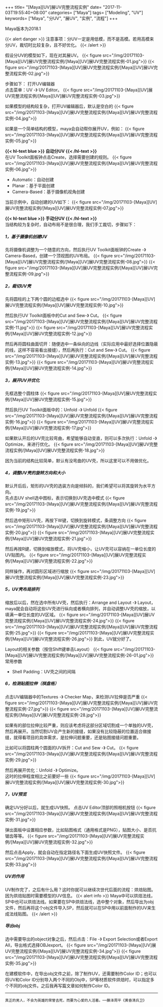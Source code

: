 +++
title= "[Maya][UV]展UV完整流程实例"
date= "2017-11-03T19:55:40+08:00"
categories= ["Maya"]
tags= ["Modeling", "UV"]
keywords= ["Maya", "分UV", "展UV", "实例", "流程"]
+++

Maya版本为2018.1

{{< alert danger >}}
注意事项：分UV一定是用低模，而不是高模。若用高模来分UV，裁切时比较复杂，且不好优化。
{{< /alert >}}

假设分UV的模型如下，现在对其展UV。
{{< figure src="/img/20171103-[Maya][UV]展UV完整流程实例/[Maya][UV]展UV完整流程实例-01.jpg">}}
{{< figure src="/img/20171103-[Maya][UV]展UV完整流程实例/[Maya][UV]展UV完整流程实例-02.jpg">}}

步骤如下：
打开UV编辑器  
点击菜单：UV -》 UV Editor。
{{< figure src="/img/20171103-[Maya][UV]展UV完整流程实例/[Maya][UV]展UV完整流程实例-03.jpg">}}

如果模型的结构较复杂，打开UV编辑器后，默认是空白的
{{< figure src="/img/20171103-[Maya][UV]展UV完整流程实例/[Maya][UV]展UV完整流程实例-04.jpg">}}

如果是一个简单结构的模型，maya会自动帮你展开UV，例如：
{{< figure src="/img/20171103-[Maya][UV]展UV完整流程实例/[Maya][UV]展UV完整流程实例-05.jpg">}}

**{{< hl-text blue >}} 自动分UV {{< /hl-text >}}**  
在UV Toolkit面板钟点击Create，选择需要创建的规则。
{{< figure src="/img/20171103-[Maya][UV]展UV完整流程实例/[Maya][UV]展UV完整流程实例-06.jpg">}}

+ Automatic：自动创建
+ Planar：基于平面创建
+ Camera-Based：基于摄像机视角创建

当前示例中，自动创建的UV如下：
{{< figure src="/img/20171103-[Maya][UV]展UV完整流程实例/[Maya][UV]展UV完整流程实例-07.jpg">}}

**{{< hl-text blue >}} 手动分UV {{< /hl-text >}}**  
当结构较为复杂时，自动布局不是很合理，我们手工裁切，步骤如下：

##### 1，基于摄像机创建UV
先将摄像机调整为一个随意的方向，然后执行UV Toolkit面板钟的Create -》 Camera-Based，创建一个顶视图的UV布局。
{{< figure src="/img/20171103-[Maya][UV]展UV完整流程实例/[Maya][UV]展UV完整流程实例-08.jpg">}}
{{< figure src="/img/20171103-[Maya][UV]展UV完整流程实例/[Maya][UV]展UV完整流程实例-09.jpg">}}

##### 2，裁切UV壳
先将圆柱的上下两个圆的边框选中
{{< figure src="/img/20171103-[Maya][UV]展UV完整流程实例/[Maya][UV]展UV完整流程实例-10.jpg">}}

然后执行UV Toolkit面板中的Cut and Sew-》 Cut。
{{< figure src="/img/20171103-[Maya][UV]展UV完整流程实例/[Maya][UV]展UV完整流程实例-11.jpg">}}
{{< figure src="/img/20171103-[Maya][UV]展UV完整流程实例/[Maya][UV]展UV完整流程实例-12.jpg">}}

然后再将圆柱曲面切开：随便选中一条纵向的边线（实际应用中最好选择位置隐蔽的线，这样不容易看出接缝），然后再执行：Cut and Sew-》 Cut。
{{< figure src="/img/20171103-[Maya][UV]展UV完整流程实例/[Maya][UV]展UV完整流程实例-13.jpg">}}
{{< figure src="/img/20171103-[Maya][UV]展UV完整流程实例/[Maya][UV]展UV完整流程实例-14.jpg">}}

##### 3，展开UV并优化
先框选整个圆柱体
{{< figure src="/img/20171103-[Maya][UV]展UV完整流程实例/[Maya][UV]展UV完整流程实例-15.jpg">}}

然后执行UV Toolkit面板中的：Unfold -》 Unfold
{{< figure src="/img/20171103-[Maya][UV]展UV完整流程实例/[Maya][UV]展UV完整流程实例-16.jpg">}}
{{< figure src="/img/20171103-[Maya][UV]展UV完整流程实例/[Maya][UV]展UV完整流程实例-17.jpg">}}

如果默认开后的UV壳比较弯曲，希望能够自动变直，则可以多次执行：Unfold -》 Optimize，来进行优化。
{{< figure src="/img/20171103-[Maya][UV]展UV完整流程实例/[Maya][UV]展UV完整流程实例-18.jpg">}}

因为当前的结构比较简单，默认有没弯曲的UV壳，所以这里可以不用做优化。

##### 4，调整UV壳的旋转方向和大小
默认开后后，矩形的UV壳的选装方向是倾斜的，我们希望可以将其旋转为水平方向。  
先点击UV shell选中图标，表示切换到UV壳选中模式
{{< figure src="/img/20171103-[Maya][UV]展UV完整流程实例/[Maya][UV]展UV完整流程实例-19.jpg">}}

然后选中矩形UV壳，再按下W键，切换到旋转模式，条调整方向
{{< figure src="/img/20171103-[Maya][UV]展UV完整流程实例/[Maya][UV]展UV完整流程实例-20.jpg">}}
{{< figure src="/img/20171103-[Maya][UV]展UV完整流程实例/[Maya][UV]展UV完整流程实例-21.jpg">}}

然后再按R键，切换到缩放模式，将UV壳缩小，让UV壳可以容纳在一单位长度的UV贴图内。
{{< figure src="/img/20171103-[Maya][UV]展UV完整流程实例/[Maya][UV]展UV完整流程实例-22.jpg">}}

同样操作，再对圆形区域进行缩放
{{< figure src="/img/20171103-[Maya][UV]展UV完整流程实例/[Maya][UV]展UV完整流程实例-23.jpg">}}

##### 5，UV壳布局排列
缩放后以后，然在选中所有UV壳，然后执行：Arrange and Layout -》 Layout，maya就会自动将这些UV壳进行纵向或者横向排列，并自动调整UV壳的缩放，以填满一单位长度的UV区域。
{{< figure src="/img/20171103-[Maya][UV]展UV完整流程实例/[Maya][UV]展UV完整流程实例-24.jpg">}}
{{< figure src="/img/20171103-[Maya][UV]展UV完整流程实例/[Maya][UV]展UV完整流程实例-25.jpg">}}
{{< figure src="/img/20171103-[Maya][UV]展UV完整流程实例/[Maya][UV]展UV完整流程实例-26.jpg">}}
到此，UV就分好了。

Layout的相关参数（按住Shift键单击Layout）
{{< figure src="/img/20171103-[Maya][UV]展UV完整流程实例/[Maya][UV]展UV完整流程实例-26-01.jpg">}}
常用参数

+ Shell Padding：UV壳之间的间隔

##### 6，检测贴图拉伸（棋盘格）
点击UV编辑器中的Textures -》 Checker Map，来检测UV拉伸是否严重
{{< figure src="/img/20171103-[Maya][UV]展UV完整流程实例/[Maya][UV]展UV完整流程实例-27.jpg">}}
{{< figure src="/img/20171103-[Maya][UV]展UV完整流程实例/[Maya][UV]展UV完整流程实例-28.jpg">}}

如果有的部位拉伸比较严重，则应该考虑将这部分区域切割成一个单独的UV壳，然后再展开。当然切割UV会产生新的接缝，如果没有比较隐蔽的位置适合做接缝，就得看项目的具体需求，是拉伸问题重要，还是贴图接缝问题重要。

比如可以将圆柱两个圆面的UV拆开：Cut and Sew -》 Cut。
{{< figure src="/img/20171103-[Maya][UV]展UV完整流程实例/[Maya][UV]展UV完整流程实例-29.jpg">}}

然后再展开优化：Unfold -》 Optimize。  
这时的拉伸程度相比之前要好一些
{{< figure src="/img/20171103-[Maya][UV]展UV完整流程实例/[Maya][UV]展UV完整流程实例-30.jpg">}}

##### 7，UV预览
确定UV分好以后，就生成UV快照。
点击UV Editor顶部的照相机按钮
{{< figure src="/img/20171103-[Maya][UV]展UV完整流程实例/[Maya][UV]展UV完整流程实例-31.jpg">}}

弹出面板中设置相应参数，比如贴图格式（通用格式是PNG），贴图大小、是否抗锯齿等等。
{{< figure src="/img/20171103-[Maya][UV]展UV完整流程实例/[Maya][UV]展UV完整流程实例-32.jpg">}}

然后点击Apply，就会自动在指定路径名下面生成UV快照文件。
{{< figure src="/img/20171103-[Maya][UV]展UV完整流程实例/[Maya][UV]展UV完整流程实例-33.jpg">}}

##### UV的作用
UV制作完了，之后有什么用？这时你就可以继续次世代后面的流程：烘焙贴图。因为烘焙贴图时需要模型的UV信息。
{{< alert info >}}
Maya中可以烘焙法线，SP中也可以烘焙法线。如果要在SP中烘焙法线，选中整个对象，然后导出为obj文件，然后再将这个obj文件导入SP，然后就可以在SP中用以前面制作的UV来生成法线贴图。
{{< /alert >}}

##### 导出obj
选中需要导出的object对象之后，然后点击：File -》 Export Selection或者Export All，导出格式选择OBJexport。
{{< figure src="/img/20171103-[Maya][UV]展UV完整流程实例/[Maya][UV]展UV完整流程实例-34.jpg">}}
{{< figure src="/img/20171103-[Maya][UV]展UV完整流程实例/[Maya][UV]展UV完整流程实例-35.jpg">}}


在建模软件中，在导出obj文件之前，除了制作UV，还需要制作Color ID；也可以将UV和Color ID分别导入两个不同的Obj中，SP等材质软件烘焙时，可以指定多个不同的obj文件。之后我再写篇文章如何制作Color ID。

***
`真正的男人，不会为英雄的荣誉去死，而要为心爱的人活着。──藤泽周平《黄昏清兵卫》`
